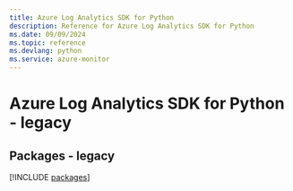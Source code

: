 ```yaml
---
title: Azure Log Analytics SDK for Python
description: Reference for Azure Log Analytics SDK for Python
ms.date: 09/09/2024
ms.topic: reference
ms.devlang: python
ms.service: azure-monitor
---
```

# Azure Log Analytics SDK for Python - legacy
## Packages - legacy
[!INCLUDE [packages](log-analytics-index.md)]